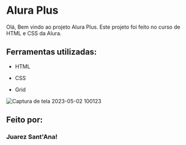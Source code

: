 # Alura Plus

Olá, Bem vindo ao projeto Alura Plus. Este projeto foi feito no curso de HTML e CSS da Alura.

## Ferramentas utilizadas:

* HTML

* CSS

* Grid


![Captura de tela 2023-05-02 100123](https://user-images.githubusercontent.com/128815359/235674139-cbb51f65-6a3e-4c6d-93df-3d7382a88754.png)


## Feito por:

### Juarez Sant'Ana!
